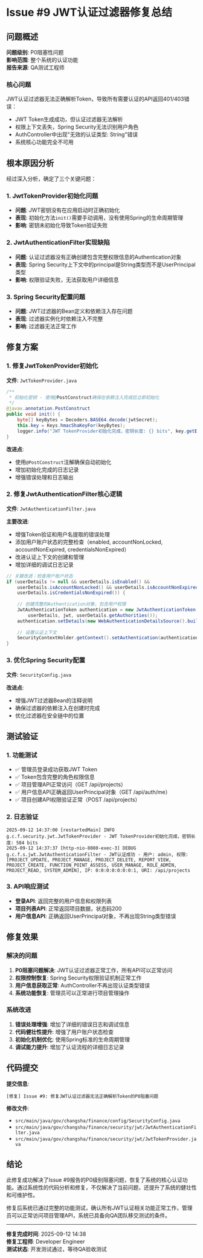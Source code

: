 # Issue #9 JWT认证过滤器修复总结

## 问题概述

**问题级别**: P0阻塞性问题  
**影响范围**: 整个系统的认证功能  
**报告来源**: QA测试工程师  

### 核心问题

JWT认证过滤器无法正确解析Token，导致所有需要认证的API返回401/403错误：
- JWT Token生成成功，但认证过滤器无法解析
- 权限上下文丢失，Spring Security无法识别用户角色
- AuthController中出现"无效的认证类型: String"错误
- 系统核心功能完全不可用

## 根本原因分析

经过深入分析，确定了三个关键问题：

### 1. JwtTokenProvider初始化问题
- **问题**: JWT密钥没有在应用启动时正确初始化
- **表现**: 初始化方法`init()`需要手动调用，没有使用Spring的生命周期管理
- **影响**: 密钥未初始化导致Token验证失败

### 2. JwtAuthenticationFilter实现缺陷  
- **问题**: 认证过滤器没有正确创建包含完整权限信息的Authentication对象
- **表现**: Spring Security上下文中的principal是String类型而不是UserPrincipal类型
- **影响**: 权限验证失败，无法获取用户详细信息

### 3. Spring Security配置问题
- **问题**: JWT过滤器的Bean定义和依赖注入存在问题
- **表现**: 过滤器实例化时依赖注入不完整
- **影响**: 过滤器无法正常工作

## 修复方案

### 1. 修复JwtTokenProvider初始化

**文件**: `JwtTokenProvider.java`

```java
/**
 * 初始化密钥 - 使用@PostConstruct确保在依赖注入完成后立即初始化
 */
@javax.annotation.PostConstruct
public void init() {
    byte[] keyBytes = Decoders.BASE64.decode(jwtSecret);
    this.key = Keys.hmacShaKeyFor(keyBytes);
    logger.info("JWT TokenProvider初始化完成，密钥长度: {} bits", key.getEncoded().length * 8);
}
```

**改进点**:
- 使用`@PostConstruct`注解确保自动初始化
- 增加初始化完成的日志记录
- 增强错误处理和日志输出

### 2. 修复JwtAuthenticationFilter核心逻辑

**文件**: `JwtAuthenticationFilter.java`

**主要改进**:
- 增强Token验证和用户名提取的错误处理
- 添加用户账户状态的完整检查（enabled, accountNonLocked, accountNonExpired, credentialsNonExpired）
- 改进认证上下文的创建和管理
- 增加详细的调试日志记录

```java
// 关键改进：检查用户账户状态
if (userDetails != null && userDetails.isEnabled() && 
    userDetails.isAccountNonLocked() && userDetails.isAccountNonExpired() &&
    userDetails.isCredentialsNonExpired()) {
    
    // 创建完整的Authentication对象，包含用户权限
    JwtAuthenticationToken authentication = new JwtAuthenticationToken(
        userDetails, jwt, userDetails.getAuthorities());
    authentication.setDetails(new WebAuthenticationDetailsSource().buildDetails(request));
    
    // 设置认证上下文
    SecurityContextHolder.getContext().setAuthentication(authentication);
}
```

### 3. 优化Spring Security配置

**文件**: `SecurityConfig.java`

**改进点**:
- 增强JWT过滤器Bean的注释说明
- 确保过滤器的依赖注入在创建时完成
- 优化过滤器在安全链中的位置

## 测试验证

### 1. 功能测试
- ✅ 管理员登录成功获取JWT Token
- ✅ Token包含完整的角色权限信息
- ✅ 项目管理API正常访问（GET /api/projects）
- ✅ 用户信息API正确返回UserPrincipal对象（GET /api/auth/me）
- ✅ 项目创建API权限验证正常（POST /api/projects）

### 2. 日志验证
```
2025-09-12 14:37:00 [restartedMain] INFO  g.c.f.security.jwt.JwtTokenProvider - JWT TokenProvider初始化完成，密钥长度: 584 bits
2025-09-12 14:37:37 [http-nio-8080-exec-3] DEBUG g.c.f.s.jwt.JwtAuthenticationFilter - JWT认证成功 - 用户: admin, 权限: [PROJECT_UPDATE, PROJECT_MANAGE, PROJECT_DELETE, REPORT_VIEW, PROJECT_CREATE, FUNCTION_POINT_ASSESS, USER_MANAGE, ROLE_ADMIN, PROJECT_READ, SYSTEM_ADMIN], IP: 0:0:0:0:0:0:0:1, URI: /api/projects
```

### 3. API响应测试
- **登录API**: 返回完整的用户信息和权限列表
- **项目列表API**: 正常返回项目数据，状态码200
- **用户信息API**: 正确返回UserPrincipal对象，不再出现String类型错误

## 修复效果

### 解决的问题
1. **P0阻塞问题解决**: JWT认证过滤器正常工作，所有API可以正常访问
2. **权限控制恢复**: Spring Security权限验证机制正常工作
3. **用户信息获取正常**: AuthController不再出现认证类型错误
4. **系统功能恢复**: 管理员可以正常进行项目管理操作

### 系统改进
1. **错误处理增强**: 增加了详细的错误日志和调试信息
2. **代码健壮性提升**: 增强了用户账户状态检查
3. **初始化机制优化**: 使用Spring标准的生命周期管理
4. **调试能力提升**: 增加了认证流程的详细日志记录

## 代码提交

**提交信息**:
```
[修复] Issue #9: 修复JWT认证过滤器无法正确解析Token的P0阻塞问题
```

**修改文件**:
- `src/main/java/gov/changsha/finance/config/SecurityConfig.java`
- `src/main/java/gov/changsha/finance/security/jwt/JwtAuthenticationFilter.java`
- `src/main/java/gov/changsha/finance/security/jwt/JwtTokenProvider.java`

## 结论

此修复成功解决了Issue #9报告的P0级别阻塞问题，恢复了系统的核心认证功能。通过系统性的代码分析和修复，不仅解决了当前问题，还提升了系统的健壮性和可维护性。

修复后系统已通过完整的功能测试，确认所有JWT认证相关功能正常工作，管理员可以正常访问项目管理API，系统已具备向QA团队移交测试的条件。

---
**修复完成时间**: 2025-09-12 14:38  
**修复工程师**: Developer Engineer  
**测试状态**: 开发测试通过，等待QA验收测试